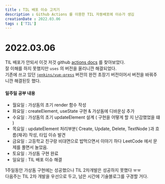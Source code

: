 ```yaml
---
title : TIL 배포 이슈 고치기
description : Github Actions 를 이용한 TIL 자동배포에 이슈가 생김
creationDate : 2022.03.06
tags : ['TIL']
---
```


# 2022.03.06

TIL 배포가 안되서 이것 저것 github [actions docs](https://docs.github.com/en/actions/learn-github-actions/understanding-github-actions) 를 찾아보았다.       
잘 이해를 하지 못했지만 `uses` 의 버전을 올리니깐 해결되었다.       
기존에 쓰고 있던 [`jenkins/vue-press`](https://github.com/marketplace/actions/vuepress-deploy) 버전의 완전 초장기 버전이어서 버전을 바꿔주니깐 해결된듯 했다.   

#### 일주일 공부 내용
- 월요일 : 가상돔의 초기 render 함수 작성
- 화요일 : createElement, useState 구현 & 가상돔에 디바운싱 추가
- 수요일 : 가상돔의 초기 updateElement 설계 ( 구현을 어떻게 할 지 난감했었을 떄 )
- 목요일 : updateElement 처리부분( Create, Update, Delete, TextNode )과 흐름(재귀) 작성, 타입 이슈 발견 
- 금요일 : 고등학교 친구랑 비대면으로 밥먹으면서 이야기 하다 LeetCode 에서 문제를 풀면서 놀았음.
- 토요일 : 가상돔 구현 완료
- 일요일 : TIL 배포 이슈 해결


1주일동안 가상돔 구현에는 성공했으나 TIL 2차개발은 성공하지 못했다 ㅠㅠ        
다음주는 TIL 2차 개발을 우선으로 두고, 남은 시간에 기술블로그를 구경할 거다. 




